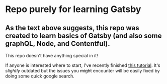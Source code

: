 # Repo purely for learning Gatsby

## As the text above suggests, this repo was created to learn basics of Gatsby (and also some graphQL, Node, and Contentful).
This repo doesn't have anything special in it! 

If anyone is interested where to start, I've recently finished [this tutorial](https://www.youtube.com/watch?v=8t0vNu2fCCM).
It's *slightly* outdated but the issues you ~~might~~ encounter will be easily fixed by doing some quick google search. 
